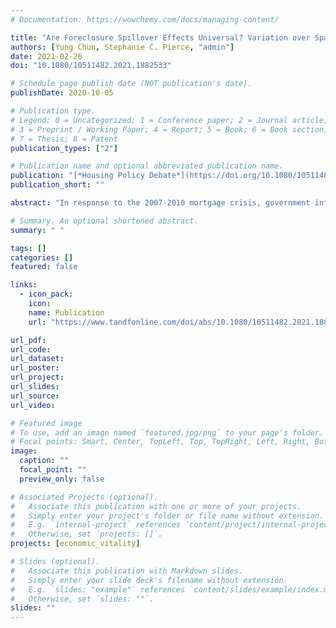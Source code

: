 ```yaml
---
# Documentation: https://wowchemy.com/docs/managing-content/

title: "Are Foreclosure Spillover Effects Universal? Variation over Space and Time"
authors: [Yung Chun, Stephanie C. Pierce, "admin"]
date: 2021-02-26
doi: "10.1080/10511482.2021.1882533"

# Schedule page publish date (NOT publication's date).
publishDate: 2020-10-05

# Publication type.
# Legend: 0 = Uncategorized; 1 = Conference paper; 2 = Journal article;
# 3 = Preprint / Working Paper; 4 = Report; 5 = Book; 6 = Book section;
# 7 = Thesis; 8 = Patent
publication_types: ["2"]

# Publication name and optional abbreviated publication name.
publication: "[*Housing Policy Debate*](https://doi.org/10.1080/10511482.2021.1882533)"
publication_short: ""

abstract: "In response to the 2007-2010 mortgage crisis, government intervention in the housing market was driven in part by research showing that foreclosures lower neighboring housing values and thus increase neighbors’ risk of foreclosure. Researchers have consistently identified a negative spillover effect of foreclosures on nearby housing values, but the magnitude of the effect varies widely across studies. While this variation is due, in part, to differences in the geographic region, time period, and empirical strategy of prior research, we argue that the spillover effect on nearby housing prices exhibits hyper-local variation, which may be obscured by models that aggregate spillover effect estimates within existing geographic units. In this paper, we employ geographically weighted regression (GWR) to capture the extent of spatial and temporal variation of foreclosure spillover effects in three Ohio metropolitan statistical areas. We find extensive heterogeneity of foreclosure spillover effect estimates over time and across space, suggesting that such spillovers perhaps should not be thought of as universal phenomena. These findings raise the possibility that policies and programs designed to intervene in the housing market analyze and use local variation in the negative externalities of foreclosure to best target scarce resources within and across communities."

# Summary. An optional shortened abstract.
summary: " "

tags: []
categories: []
featured: false

links:
  - icon_pack:
    icon:
    name: Publication
    url: "https://www.tandfonline.com/doi/abs/10.1080/10511482.2021.1882533?journalCode=rhpd20"

url_pdf:
url_code:
url_dataset:
url_poster:
url_project:
url_slides:
url_source:
url_video:

# Featured image
# To use, add an image named `featured.jpg/png` to your page's folder.
# Focal points: Smart, Center, TopLeft, Top, TopRight, Left, Right, BottomLeft, Bottom, BottomRight.
image:
  caption: ""
  focal_point: ""
  preview_only: false

# Associated Projects (optional).
#   Associate this publication with one or more of your projects.
#   Simply enter your project's folder or file name without extension.
#   E.g. `internal-project` references `content/project/internal-project/index.md`.
#   Otherwise, set `projects: []`.
projects: [economic_vitality]

# Slides (optional).
#   Associate this publication with Markdown slides.
#   Simply enter your slide deck's filename without extension.
#   E.g. `slides: "example"` references `content/slides/example/index.md`.
#   Otherwise, set `slides: ""`.
slides: ""
---
```


